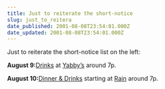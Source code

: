 ```yaml
---
title: Just to reiterate the short-notice
slug: just_to_reitera
date_published: 2001-08-08T23:54:01.000Z
date_updated: 2001-08-08T23:54:01.000Z
---
```


Just to reiterate the short-notice list on the left:

**August 9:**[Drinks](http://www.explodingdog.com/drinks.html) at [Yabby’s](http://newyork.citysearch.com/profile/11351492/) around 7p.

**August 10:**[Dinner & Drinks](http://metatalk.metafilter.com/metadetail.mefi/811) starting at [Rain](http://www.freewilliamsburg.com/fsot.html) around 7p.
